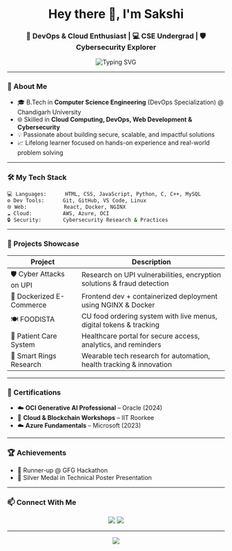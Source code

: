 
<h1 align="center">Hey there 👋, I'm Sakshi</h1>
<h3 align="center">🚀 DevOps & Cloud Enthusiast | 💻 CSE Undergrad | 🛡️ Cybersecurity Explorer</h3>

<p align="center">
  <img src="https://readme-typing-svg.demolab.com?font=Fira+Code&duration=3000&pause=1000&center=true&vCenter=true&width=435&lines=Cloud+Native+DevOps+Explorer;Open+Source+Contributor;Lifelong+Learner+%F0%9F%93%9A;Let's+Build+Something+Great!+%F0%9F%9A%80" alt="Typing SVG" />
</p>

---

### 🌟 About Me
- 🎓 B.Tech in **Computer Science Engineering** (DevOps Specialization) @ Chandigarh University  
- 🌐 Skilled in **Cloud Computing, DevOps, Web Development & Cybersecurity**  
- 💡 Passionate about building secure, scalable, and impactful solutions  
- 📈 Lifelong learner focused on hands-on experience and real-world problem solving  

---

### 🛠️ My Tech Stack

```bash
💻 Languages:      HTML, CSS, JavaScript, Python, C, C++, MySQL
⚙️ Dev Tools:      Git, GitHub, VS Code, Linux
🌐 Web:            React, Docker, NGINX
☁️ Cloud:          AWS, Azure, OCI
🔒 Security:       Cybersecurity Research & Practices
```

---

### 🚀 Projects Showcase

| Project                  | Description                                                                 |
|--------------------------|-----------------------------------------------------------------------------|
| 🛡️ Cyber Attacks on UPI | Research on UPI vulnerabilities, encryption solutions & fraud detection     |
| 🛒 Dockerized E-Commerce | Frontend dev + containerized deployment using NGINX & Docker                |
| 🍽️ FOODISTA             | CU food ordering system with live menus, digital tokens & tracking          |
| 🏥 Patient Care System   | Healthcare portal for secure access, analytics, and reminders               |
| 💍 Smart Rings Research  | Wearable tech research for automation, health tracking & innovation         |

---

### 📜 Certifications

- ☁️ **OCI Generative AI Professional** – Oracle (2024)  
- 🧠 **Cloud & Blockchain Workshops** – IIT Roorkee  
- ☁️ **Azure Fundamentals** – Microsoft (2023)

---

### 🏆 Achievements

- 🥈 Runner-up @ GFG Hackathon  
- 🥈 Silver Medal in Technical Poster Presentation  

---


### 📫 Connect With Me

<p align="center">
  <a href="mailto:sakshi132728@gmail.com"><img src="https://img.shields.io/badge/Email-%23EA4335.svg?&style=for-the-badge&logo=gmail&logoColor=white" /></a>
  <a href="https://www.linkedin.com/in/-sakshi-jha-/"><img src="https://img.shields.io/badge/LinkedIn-%230077B5.svg?&style=for-the-badge&logo=linkedin&logoColor=white" /></a>
</p>

---

<p align="center">
  <img src="https://quotes-github-readme.vercel.app/api?type=horizontal&theme=radical" />
</p>
